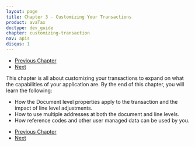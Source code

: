 ```yaml
---
layout: page
title: Chapter 3 - Customizing Your Transactions
product: avaTax
doctype: dev_guide
chapter: customizing-transaction
nav: apis
disqus: 1
---
```


<ul class="pager">
  <li class="previous"><a href="/avatax/dev-guide/transactions/"><i class="glyphicon glyphicon-chevron-left"></i>Previous Chapter</a></li>
  <li class="next"><a href="/avatax/dev-guide/customizing-transaction/document-level/">Next<i class="glyphicon glyphicon-chevron-right"></i></a></li>
</ul>

This chapter is all about customizing your transactions to expand on what the capabilities of your application are.  By the end of this chapter, you will learn the following:
<ul class="dev-guide-list">
  <li>How the Document level properties apply to the transaction and the impact of line level adjustments.</li>
  <li>How to use multiple addresses at both the document and line levels.</li>
  <li>How reference codes and other user managed data can be used by you.</li>
</ul>


<ul class="pager">
  <li class="previous"><a href="/avatax/dev-guide/transactions/"><i class="glyphicon glyphicon-chevron-left"></i>Previous Chapter</a></li>
  <li class="next"><a href="/avatax/dev-guide/customizing-transaction/document-level/">Next<i class="glyphicon glyphicon-chevron-right"></i></a></li>
</ul>